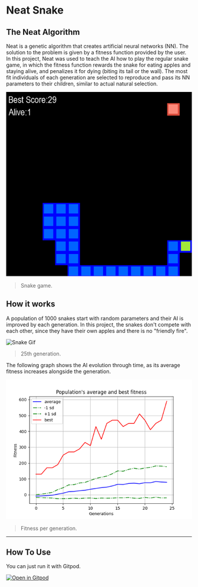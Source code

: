 # Neat Snake

## The Neat Algorithm
Neat is a genetic algorithm that creates artificial neural networks (NN). The solution to the problem is given by a fitness function provided by the user. In this project, Neat was used to teach the AI how to play the regular snake game, in which the fitness function rewards the snake for eating apples and staying alive, and penalizes it for dying (biting its tail or the wall). The most fit individuals of each generation are selected to reproduce and pass its NN parameters to their children, similar to actual natural selection.

![Neat Snake](./images/snake_example.png)
> Snake game.

## How it works

A population of 1000 snakes start with random parameters and their AI is improved by each generation. In this project, the snakes don't compete with each other, since they have their own apples and there is no "friendly fire".

![Snake Gif](./images/snake_gif.gif)
> 25th generation.

The following graph shows the AI evolution through time, as its average fitness increases alongside the generation.

![Neat Snake](./images/avg_fitness.png)
> Fitness per generation.

---

## How To Use
You can just run it with Gitpod.

[![Open in Gitpod](https://gitpod.io/button/open-in-gitpod.svg)](https://gitpod.io/#https://github.com/matrodrigues123/Neat-Snake/master/snake_game.py)

